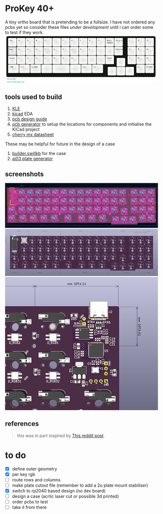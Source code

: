 # ProKey 40+

A tiny ortho board that is pretending to be a fullsize. I have not ordered any pcbs yet so consider these files *under development* until i can order some to test if they work.
![photo of the layout](./layout.png)

<!-- ![image](https://preview.redd.it/kx884bndy0a61.jpg?width=960&crop=smart&auto=webp&s=1fa6bec5f84a0ee9537d982a2f033d2a1d11c4e5) -->

## tools used to build

1. [KLE](http://www.keyboard-layout-editor.com/##@_name=compact%20%22fullsize%22%20ortho%3B&@_y:0.25&c=%23393b3b&t=%23ffffff&p=DSA&a:7&f:4%3B&=Home&_x:0.25&c=%23c87e74&t=%23000000%3B&=Tab&_c=%23d0ccc0%3B&=Q&=W&=E&=R&=T&=Y&=U&=I&=O&=P&_c=%23c87e74%3B&=Back%20Space&=Delete&_x:0.5&c=%23d0ccc0%3B&=1&=2&=3%3B&@_c=%23393b3b&t=%23ffffff%3B&=End&_x:0.25&c=%23c87e74&t=%23000000%3B&=Esc&_c=%23d0ccc0%3B&=A&=S&=D&_n:true%3B&=F&=G&=H&_n:true%3B&=J&=K&=L&=%2F%3B&='&_c=%23c87e74%3B&=Return&_x:0.5&c=%23d0ccc0%3B&=4&=5&=6%3B&@_c=%23393b3b&t=%23ffffff%3B&=Vol%20+&_x:0.25&c=%23c87e74&t=%23000000%3B&=Shift&_c=%23d0ccc0%3B&=Z&=X&=C&=V&=B&=N&=M&=,&=.&=%2F%2F&_c=%23c87e74%3B&=Shift&_x:1.5&c=%23d0ccc0%3B&=7&=8&=9%3B&@_y:-0.75&x:13.5&c=%23393b3b&t=%23ffffff%3B&=%2F&uarr%2F%3B%3B&@_y:-0.25%3B&=Vol%20-&_x:0.25&c=%23c87e74&t=%23000000&w:1.25%3B&=Ctrl&_w:1.25%3B&=Alt&_w:1.25%3B&=Super&_c=%23393b3b&t=%23ffffff&w:1.25%3B&=%2F&dArr%2F%3B&_c=%23d0ccc0&t=%23000000&w:2%3B&=&_c=%23393b3b&t=%23ffffff&w:1.25%3B&=%2F&uArr%2F%3B&_c=%23c87e74&t=%23000000&w:1.25%3B&=Alt&_w:1.25%3B&=Fn&_x:3.75&c=%23d0ccc0%3B&=0&_c=%23c87e74%3B&=Enter%3B&@_y:-0.75&x:12.5&c=%23393b3b&t=%23ffffff%3B&=%2F&larr%2F%3B&=%2F&darr%2F%3B&=%2F&rarr%2F)
2. [kicad](https://www.kicad.org/download/) EDA
3. [pcb design guide](https://wiki.ai03.com/books/pcb-design)
4. [pcb generator](https://github.com/jeroen94704/klepcbgen) to setup the locations for components and initialise the KiCad project
5. [cherry mx datasheet](https://imgur.com/a/XMoHF)
<!-- x. [keyboard firmware builder](https://builder.mrkeebs.com/) for the matrix (if handwired) -->

These may be helpful for future in the design of a case

1. [builder.swillkb](builder.swillkb.com/) for the case
2. [ai03 plate generator](https://kbplate.ai03.com/)

## screenshots

![photo of layout](./pcb.png)
![photo of layout](./3d_1.png)
![photo of layout](./3d_2.png)

## references

> this was in part inspired by  [This reddit post](https://www.reddit.com/r/MechanicalKeyboards/comments/ksto32/chocolate_bar/?utm_source=share&utm_medium=web2x&context=3).

# to do

- [x] define outer geometry
- [x] per key rgb
- [ ] route rows and columns
- [ ] make plate cutout file (remember to add a 2u plate mount stabiliser)
- [x] switch to rp2040 based design (no dev board)
- [ ] design a case (acrlic laser cut or possible 3d printed)
- [ ] order pcbs to test
- [ ] take it from there
